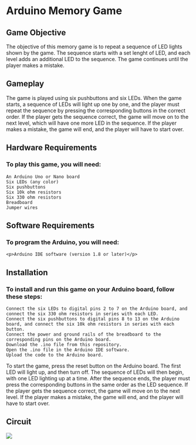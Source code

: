<h1>Arduino Memory Game</h1>
<h2>Game Objective</h2>

<P>The objective of this memory game is to repeat a sequence of LED lights shown by the game. The sequence starts with a set lenght of LED, and each level adds an additional LED to the sequence. The game continues until the player makes a mistake.</p>

<h2>Gameplay</h2>

<p>The game is played using six pushbuttons and six LEDs. When the game starts, a sequence of LEDs will light up one by one, and the player must repeat the sequence by pressing the corresponding buttons in the correct order. If the player gets the sequence correct, the game will move on to the next level, which will have one more LED in the sequence. If the player makes a mistake, the game will end, and the player will have to start over.</p>

<h2>Hardware Requirements</h2>

<h3>To play this game, you will need:</h3>

    An Arduino Uno or Nano board
    Six LEDs (any color)
    Six pushbuttons
    Six 10k ohm resistors
    Six 330 ohm resistors
    Breadboard
    Jumper wires

<h2>Software Requirements</h2>

<h3>To program the Arduino, you will need:</h3>

    <p>Arduino IDE software (version 1.8 or later)</p>

<h2>Installation</h2>

<h3>To install and run this game on your Arduino board, follow these steps:</h3>

    Connect the six LEDs to digital pins 2 to 7 on the Arduino board, and connect the six 330 ohm resistors in series with each LED.
    Connect the six pushbuttons to digital pins 8 to 13 on the Arduino board, and connect the six 10k ohm resistors in series with each button.
    Connect the power and ground rails of the breadboard to the corresponding pins on the Arduino board.
    Download the .ino file from this repository.
    Open the .ino file in the Arduino IDE software.
    Upload the code to the Arduino board.




<p>To start the game, press the reset button on the Arduino board. The first LED will light up, and then turn off. The sequence of LEDs will then begin, with one LED lighting up at a time. After the sequence ends, the player must press the corresponding buttons in the same order as the LED sequence. If the player gets the sequence correct, the game will move on to the next level. If the player makes a mistake, the game will end, and the player will have to start over.</p>

<h2>Circuit</h2>
<img src="https://user-images.githubusercontent.com/110321699/226264859-08312a46-4504-4bff-b7fd-3cc83179ecc5.png">
